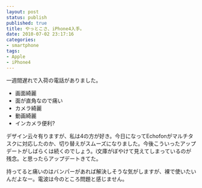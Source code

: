 ```yaml
---
layout: post
status: publish
published: true
title: やっとこさ、iPhone4入手。
date: 2010-07-02 23:17:16
categories:
- smartphone
tags:
- Apple
- iPhone4
---
```

一週間遅れで入荷の電話がありました。
<ul>
	<li>画面綺麗</li>
	<li>面が直角なので痛い</li>
	<li>カメラ綺麗</li>
	<li>動画綺麗</li>
	<li>インカメラ便利?</li>
</ul>
デザイン云々有りますが、私は4の方が好き。今日になってEchofonがマルチタスクに対応したのか、切り替えがスムーズになりました。今後こういったアップデートがしばらくは続くのでしょう。i文庫がぼやけて見えてしまっているのが残念。と思ったらアップデートきてた。

持ってると痛いのはバンパーがあれば解決しそうな気がしますが、裸で使いたいんだよなー。電波は今のところ問題と感じません。
